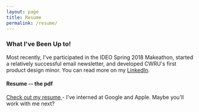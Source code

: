 ```yaml
---
layout: page
title: Resume
permalink: /resume/
---
```

### What I've Been Up to!
Most recently, I've participated in the IDEO Spring 2018 Makeathon, started a relatively successful email newsletter, and developed CWRU's first product design minor. You can read more on my [LinkedIn](https://www.linkedin.com/in/mariakuz/).

#### Resume -- the pdf
 <a href="../Kuznetsov_Maria_Resume.pdf" download> Check out my resume </a> - I've interned at Google and Apple. Maybe you'll work with me next?
